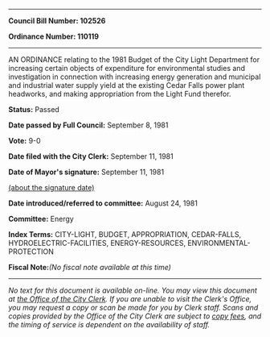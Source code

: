

********

**Council Bill Number: 102526**
   
**Ordinance Number: 110119**
********

 AN ORDINANCE relating to the 1981 Budget of the City Light Department for increasing certain objects of expenditure for environmental studies and investigation in connection with increasing energy generation and municipal and industrial water supply yield at the existing Cedar Falls power plant headworks, and making appropriation from the Light Fund therefor.

**Status:** Passed
   
**Date passed by Full Council:** September 8, 1981
   
**Vote:** 9-0
   
**Date filed with the City Clerk:** September 11, 1981
   
**Date of Mayor's signature:** September 11, 1981
   
[(about the signature date)](/~public/approvaldate.htm)
   
   
   
**Date introduced/referred to committee:** August 24, 1981
   
**Committee:** Energy
   
   
**Index Terms:** CITY-LIGHT, BUDGET, APPROPRIATION, CEDAR-FALLS, HYDROELECTRIC-FACILITIES, ENERGY-RESOURCES, ENVIRONMENTAL-PROTECTION

**Fiscal Note:**_(No fiscal note available at this time)_
********

_No text for this document is available on-line. You may view this document at [the Office of the City Clerk](http://www.seattle.gov/leg/clerk/contactUs.htm). If you are unable to visit the Clerk's Office, you may request a copy or scan be made for you by Clerk staff. Scans and copies provided by the Office of the City Clerk are subject to [copy fees](http://clerk.seattle.gov/~public/clerkfees.htm), and the timing of service is dependent on the availability of staff._

